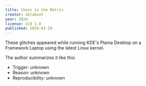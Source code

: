 ```yaml
---
title: Chess in the Matrix
creator: aktaboot
year: 2024
license: CC0 1.0
published: 2024-01-29
---
```


These glitches appeared while running KDE's Plama Desktop on a
Framework Laptop using the latest Linux kernel.

The author summarizes it like this:

- Trigger: unknown
- Reason: unknown
- Reproducibility: unknown
